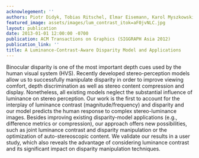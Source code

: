 ```yaml
---
acknowlegement: ''
authors: Piotr Didyk, Tobias Ritschel, Elmar Eisemann, Karol Myszkowski, Hans-Peter Seidel, Wojciech Matusik
featured_image: assets/images/lum_contrast_itok=aF0jvNLC.jpg
layout: publication
date: 2013-01-01 12:00:00 -0700
publication: ACM Transactions on Graphics (SIGGRAPH Asia 2012)
publication_link: ''
title: A Luminance-Contrast-Aware Disparity Model and Applications
---
```


Binocular disparity is one of the most important depth cues used by the human visual system (HVS). Recently developed stereo-perception models allow us to successfully manipulate disparity in order to improve viewing comfort, depth discrimination as well as stereo content compression and display. Nonetheless, all existing models neglect the substantial influence of luminance on stereo perception. Our work is the first to account for the interplay of luminance contrast (magnitude/frequency) and disparity and our model predicts the human response to complex stereo-luminance images. Besides improving existing disparity-model applications (e.g., difference metrics or compression), our approach offers new possibilities, such as joint luminance contrast and disparity manipulation or the optimization of auto-stereoscopic content. We validate our results in a user study, which also reveals the advantage of considering luminance contrast and its significant impact on disparity manipulation techniques.